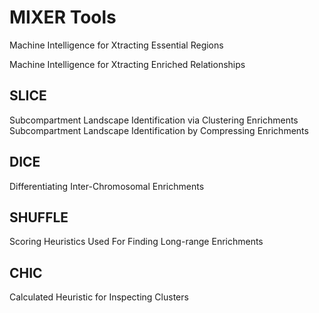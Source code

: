 # MIXER Tools

Machine Intelligence for Xtracting Essential Regions

Machine Intelligence for Xtracting Enriched Relationships

## SLICE

Subcompartment Landscape Identification via Clustering Enrichments
Subcompartment Landscape Identification by Compressing Enrichments

## DICE

Differentiating Inter-Chromosomal Enrichments

## SHUFFLE

Scoring Heuristics Used For Finding Long-range Enrichments

## CHIC

Calculated Heuristic for Inspecting Clusters
